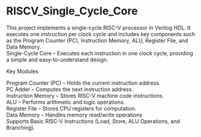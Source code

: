 # RISCV_Single_Cycle_Core
This project implements a single-cycle RISC-V processor in Verilog HDL. It executes one instruction per clock cycle and includes key components such as the Program Counter (PC), Instruction Memory, ALU, Register File, and Data Memory.  
Single-Cycle Core – Executes each instruction in one clock cycle, providing a simple and easy-to-understand design.  

Key Modules

Program Counter (PC) – Holds the current instruction address.  
PC Adder – Computes the next instruction address.  
Instruction Memory – Stores RISC-V machine code instructions.  
ALU – Performs arithmetic and logic operations.  
Register File – Stores CPU registers for computation.  
Data Memory – Handles memory read/write operations  
Supports Basic RISC-V Instructions (Load, Store, ALU Operations, and Branching).  

